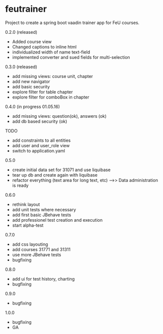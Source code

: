 # feutrainer
Project to create a spring boot vaadin trainer app for FeU courses.

0.2.0 (released)
* Added course view
* Changed captions to inline html
* individualized width of name text-field
* implemented converter and sued fields for multi-selection

0.3.0 (released)
* add missing views: course unit, chapter 
* add new navigator 
* add basic security 
* explore filter for table chapter 
* explore filter for comboBox in chapter 

0.4.0 (in progress 01.05.16)
* add missing views: question(ok), answers (ok)
* add db based security (ok)

TODO
* add constraints to all entities
* add user and user_role view
* switch to application.yaml

0.5.0 
* create initial data set for 31071 and use liquibase
* tear up db and create again with liquibase
* refactor everything (text area for long text, etc)
-->> Data administration is ready

0.6.0 
* rethink layout
* add unit tests where necessary
* add first basic JBehave tests
* add professionel test creation and execution
* start alpha-test

0.7.0
* add css layouting
* add courses 31771 and 31311
* use more JBehave tests
* bugfixing

0.8.0 
* add ui for test history, charting
* bugfixing

0.9.0
* bugfixing

1.0.0 
* bugfixing
* GA
